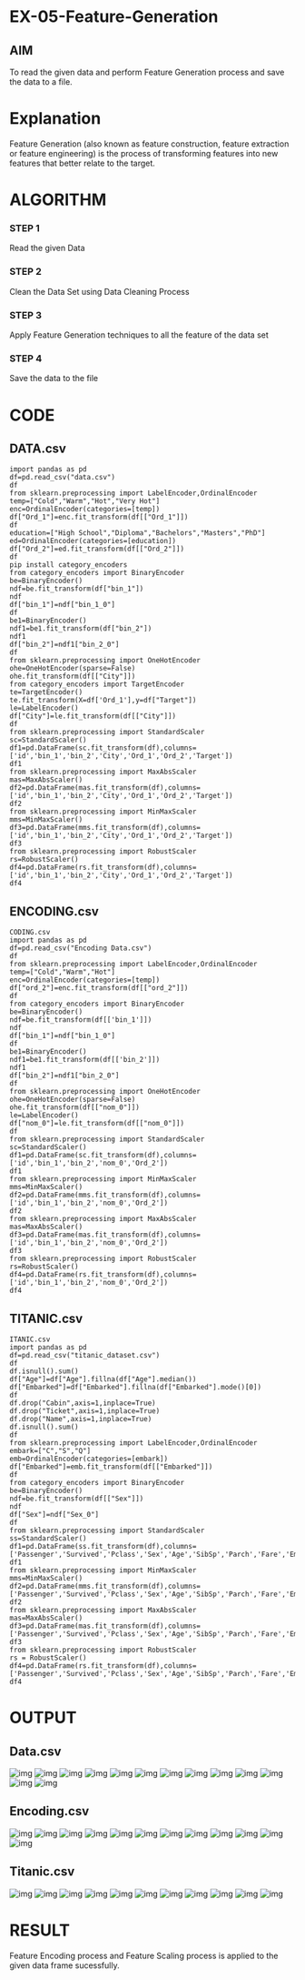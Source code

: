 # EX-05-Feature-Generation


## AIM
To read the given data and perform Feature Generation process and save the data to a file. 

# Explanation
Feature Generation (also known as feature construction, feature extraction or feature engineering) is the process of transforming features into new features that better relate to the target.
 

# ALGORITHM
### STEP 1
Read the given Data
### STEP 2
Clean the Data Set using Data Cleaning Process
### STEP 3
Apply Feature Generation techniques to all the feature of the data set
### STEP 4
Save the data to the file


# CODE
## DATA.csv
```
import pandas as pd
df=pd.read_csv("data.csv")
df
from sklearn.preprocessing import LabelEncoder,OrdinalEncoder
temp=["Cold","Warm","Hot","Very Hot"]
enc=OrdinalEncoder(categories=[temp])
df["Ord_1"]=enc.fit_transform(df[["Ord_1"]])
df
education=["High School","Diploma","Bachelors","Masters","PhD"]
ed=OrdinalEncoder(categories=[education])
df["Ord_2"]=ed.fit_transform(df[["Ord_2"]])
df
pip install category_encoders
from category_encoders import BinaryEncoder
be=BinaryEncoder()
ndf=be.fit_transform(df["bin_1"])
ndf
df["bin_1"]=ndf["bin_1_0"]
df
be1=BinaryEncoder()
ndf1=be1.fit_transform(df["bin_2"])
ndf1
df["bin_2"]=ndf1["bin_2_0"]
df
from sklearn.preprocessing import OneHotEncoder
ohe=OneHotEncoder(sparse=False)
ohe.fit_transform(df[["City"]])
from category_encoders import TargetEncoder
te=TargetEncoder()
te.fit_transform(X=df['Ord_1'],y=df["Target"])
le=LabelEncoder()
df["City"]=le.fit_transform(df[["City"]])
df
from sklearn.preprocessing import StandardScaler
sc=StandardScaler()
df1=pd.DataFrame(sc.fit_transform(df),columns=['id','bin_1','bin_2','City','Ord_1','Ord_2','Target'])
df1
from sklearn.preprocessing import MaxAbsScaler
mas=MaxAbsScaler()
df2=pd.DataFrame(mas.fit_transform(df),columns=['id','bin_1','bin_2','City','Ord_1','Ord_2','Target'])
df2
from sklearn.preprocessing import MinMaxScaler
mms=MinMaxScaler()
df3=pd.DataFrame(mms.fit_transform(df),columns=['id','bin_1','bin_2','City','Ord_1','Ord_2','Target'])
df3
from sklearn.preprocessing import RobustScaler
rs=RobustScaler()
df4=pd.DataFrame(rs.fit_transform(df),columns=['id','bin_1','bin_2','City','Ord_1','Ord_2','Target'])
df4
```
## ENCODING.csv
```
CODING.csv
import pandas as pd
df=pd.read_csv("Encoding Data.csv")
df
from sklearn.preprocessing import LabelEncoder,OrdinalEncoder
temp=["Cold","Warm","Hot"]
enc=OrdinalEncoder(categories=[temp])
df["ord_2"]=enc.fit_transform(df[["ord_2"]])
df
from category_encoders import BinaryEncoder
be=BinaryEncoder()
ndf=be.fit_transform(df[['bin_1']])
ndf
df["bin_1"]=ndf["bin_1_0"]
df
be1=BinaryEncoder()
ndf1=be1.fit_transform(df[['bin_2']])
ndf1
df["bin_2"]=ndf1["bin_2_0"]
df
from sklearn.preprocessing import OneHotEncoder
ohe=OneHotEncoder(sparse=False)
ohe.fit_transform(df[["nom_0"]])
le=LabelEncoder()
df["nom_0"]=le.fit_transform(df[["nom_0"]])
df
from sklearn.preprocessing import StandardScaler
sc=StandardScaler()
df1=pd.DataFrame(sc.fit_transform(df),columns=['id','bin_1','bin_2','nom_0','Ord_2'])
df1
from sklearn.preprocessing import MinMaxScaler
mms=MinMaxScaler()
df2=pd.DataFrame(mms.fit_transform(df),columns=['id','bin_1','bin_2','nom_0','Ord_2'])
df2
from sklearn.preprocessing import MaxAbsScaler 
mas=MaxAbsScaler()
df3=pd.DataFrame(mas.fit_transform(df),columns=['id','bin_1','bin_2','nom_0','Ord_2'])
df3
from sklearn.preprocessing import RobustScaler
rs=RobustScaler()
df4=pd.DataFrame(rs.fit_transform(df),columns=['id','bin_1','bin_2','nom_0','Ord_2'])
df4
```
## TITANIC.csv
```
ITANIC.csv
import pandas as pd
df=pd.read_csv("titanic_dataset.csv")
df
df.isnull().sum()
df["Age"]=df["Age"].fillna(df["Age"].median())
df["Embarked"]=df["Embarked"].fillna(df["Embarked"].mode()[0])
df
df.drop("Cabin",axis=1,inplace=True)
df.drop("Ticket",axis=1,inplace=True)
df.drop("Name",axis=1,inplace=True)
df.isnull().sum()
df
from sklearn.preprocessing import LabelEncoder,OrdinalEncoder
embark=["C","S","Q"]
emb=OrdinalEncoder(categories=[embark])
df["Embarked"]=emb.fit_transform(df[["Embarked"]])
df
from category_encoders import BinaryEncoder
be=BinaryEncoder()
ndf=be.fit_transform(df[["Sex"]])
ndf
df["Sex"]=ndf["Sex_0"]
df
from sklearn.preprocessing import StandardScaler
ss=StandardScaler()
df1=pd.DataFrame(ss.fit_transform(df),columns=['Passenger','Survived','Pclass','Sex','Age','SibSp','Parch','Fare','Embarked'])
df1
from sklearn.preprocessing import MinMaxScaler
mms=MinMaxScaler()
df2=pd.DataFrame(mms.fit_transform(df),columns=['Passenger','Survived','Pclass','Sex','Age','SibSp','Parch','Fare','Embarked'])
df2
from sklearn.preprocessing import MaxAbsScaler
mas=MaxAbsScaler()
df3=pd.DataFrame(mas.fit_transform(df),columns=['Passenger','Survived','Pclass','Sex','Age','SibSp','Parch','Fare','Embarked'])
df3
from sklearn.preprocessing import RobustScaler
rs = RobustScaler()
df4=pd.DataFrame(rs.fit_transform(df),columns=['Passenger','Survived','Pclass','Sex','Age','SibSp','Parch','Fare','Embarked'])
df4
```

# OUTPUT
## Data.csv
![img](img1.png)
![img](img2.png)
![img](img3.png)
![img](img4.png)
![img](img5.png)
![img](img6.png)
![img](img7.png)
![img](img8.png)
![img](img9.png)
![img](img10.png)
![img](img11.png)
![img](img12.png)
![img](img13.png)

## Encoding.csv
![img](img14.png)
![img](img15.png)
![img](img16.png)
![img](img17.png)
![img](img18.png)
![img](img19.png)
![img](img20.png)
![img](img21.png)
![img](img22.png)
![img](img23.png)
![img](img24.png)
![img](img25.png)

## Titanic.csv
![img](img26.png)
![img](img27.png)
![img](img28.png)
![img](img29.png)
![img](img30.png)
![img](img31.png)
![img](img32.png)
![img](img33.png)
![img](img34.png)
![img](img35.png)
![img](img36.png)

# RESULT
Feature Encoding process and Feature Scaling process is applied to the given data frame sucessfully.



